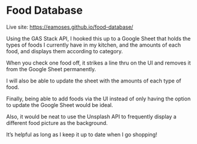 # Food Database

Live site: https://eamoses.github.io/food-database/

Using the GAS Stack API, I hooked this up to a Google Sheet that holds the types of foods I currently have in my kitchen, and the amounts of each food, and displays them according to category.

When you check one food off, it strikes a line thru on the UI and removes it from the Google Sheet permanently.

I will also be able to update the sheet with the amounts of each type of food.

Finally, being able to add foods via the UI instead of only having the option to update the Google Sheet would be ideal.

Also, it would be neat to use the Unsplash API to frequently display a different food picture as the background.

It’s helpful as long as I keep it up to date when I go shopping!